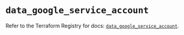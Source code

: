# `data_google_service_account`

Refer to the Terraform Registry for docs: [`data_google_service_account`](https://registry.terraform.io/providers/hashicorp/google/6.19.0/docs/data-sources/service_account).
